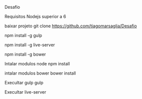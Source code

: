 Desafio

Requisitos
Nodejs superior a 6

baixar projeto
git clone https://github.com/tiagomarsaglia/Desafio

npm install -g gulp

npm install -g live-server

npm install -g bower


Intalar modulos node
npm install

intalar modulos bower
bower install

Execultar gulp
gulp

Execultar live-server
